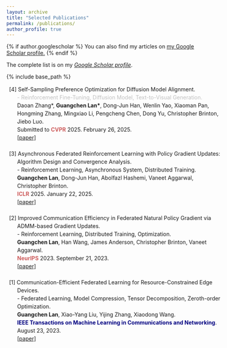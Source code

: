 ```yaml
---
layout: archive
title: "Selected Publications"
permalink: /publications/
author_profile: true
---
```


{% if author.googlescholar %}
  You can also find my articles on <u><a href="{{author.googlescholar}}">my Google Scholar profile</a>.</u>
{% endif %}

The complete list is on my *[Google Scholar profile](https://scholar.google.com/citations?user=0OkYBPQAAAAJ&hl=en&authuser=1)*.

{% include base_path %}

<html>
<head>
<style>
ol {
  line-height:1.5;
  counter-reset: num 5;
  list-style: none;
  li::before{
  counter-increment: num -1;
  content: '['counter(num)'] ';
  }
  margin-right: -4em;
  margin-left: 2em;
  padding-left: 0;
  text-indent: -1.5em;
}
</style>
</head>

<body>
<ol>
    <li>Self-Sampling Preference Optimization for Diffusion Model Alignment. <br />
        <font color="#C0C0C0">- Reinforcement Fine-Tuning, Diffusion Model, Text-to-Visual Generation.</font> <br />
        Daoan Zhang*, <strong>Guangchen Lan*</strong>, Dong-Jun Han, Wenlin Yao, Xiaoman Pan, Hongming Zhang, Mingxiao Li, Pengcheng Chen, Dong Yu, Christopher Brinton, Jiebo Luo. <br />
        Submitted to <font color="#CD5C5C"><strong>CVPR</strong></font> 2025. February 26, 2025. <br />
        <a href="https://huggingface.co/papers/2410.05255">[paper]</a>
    </li>
    <br />
    <li>Asynchronous Federated Reinforcement Learning with Policy Gradient Updates: Algorithm Design and Convergence Analysis. <br />
        - Reinforcement Learning, Asynchronous System, Distributed Training. <br />
        <strong>Guangchen Lan</strong>, Dong-Jun Han, Abolfazl Hashemi, Vaneet Aggarwal, Christopher Brinton. <br />
        <font color="#CD5C5C"><strong>ICLR</strong></font> 2025. January 22, 2025. <br />
        <a href="https://arxiv.org/abs/2404.08003">[paper]</a>
    </li>
    <br />
    <li>Improved Communication Efficiency in Federated Natural Policy Gradient via ADMM-based Gradient Updates. <br />
        - Reinforcement Learning, Distributed Training, Optimization. <br />
        <strong>Guangchen Lan</strong>, Han Wang, James Anderson, Christopher Brinton, Vaneet Aggarwal. <br />
        <font color="#CD5C5C"><strong>NeurIPS</strong></font> 2023. September 21, 2023. <br />
        <a href="https://proceedings.neurips.cc/paper_files/paper/2023/hash/bc6a1f968f8b1dae3e880f3f723d7d46-Abstract-Conference.html">[paper]</a>
    </li>
    <br />
    <li>Communication-Efficient Federated Learning for Resource-Constrained Edge Devices. <br />
        - Federated Learning, Model Compression, Tensor Decomposition, Zeroth-order Optimization. <br />
        <strong>Guangchen Lan</strong>, Xiao-Yang Liu, Yijing Zhang, Xiaodong Wang. <br />
        <font color="#000080"><strong>IEEE Transactions on Machine Learning in Communications and Networking</strong></font>. August 23, 2023. <br />
        <a href="https://ieeexplore.ieee.org/abstract/document/10233897">[paper]</a>
    </li>
</ol>
</body>
</html>
